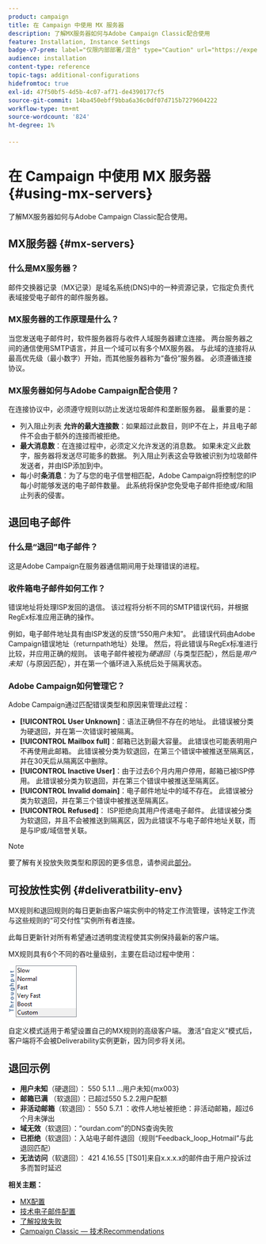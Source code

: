 ```yaml
---
product: campaign
title: 在 Campaign 中使用 MX 服务器
description: 了解MX服务器如何与Adobe Campaign Classic配合使用
feature: Installation, Instance Settings
badge-v7-prem: label="仅限内部部署/混合" type="Caution" url="https://experienceleague.adobe.com/docs/campaign-classic/using/installing-campaign-classic/architecture-and-hosting-models/hosting-models-lp/hosting-models.html?lang=zh-Hans" tooltip="仅适用于内部部署和混合部署"
audience: installation
content-type: reference
topic-tags: additional-configurations
hidefromtoc: true
exl-id: 47f50bf5-4d5b-4c07-af71-de4390177cf5
source-git-commit: 14ba450ebff9bba6a36c0df07d715b7279604222
workflow-type: tm+mt
source-wordcount: '824'
ht-degree: 1%

---
```


# 在 Campaign 中使用 MX 服务器 {#using-mx-servers}



了解MX服务器如何与Adobe Campaign Classic配合使用。

## MX服务器 {#mx-servers}

### 什么是MX服务器？

邮件交换器记录（MX记录）是域名系统(DNS)中的一种资源记录，它指定负责代表域接受电子邮件的邮件服务器。

### MX服务器的工作原理是什么？

当您发送电子邮件时，软件服务器将与收件人域服务器建立连接。 两台服务器之间的通信使用SMTP语言，并且一个域可以有多个MX服务器。 与此域的连接将从最高优先级（最小数字）开始，而其他服务器称为“备份”服务器。 必须遵循连接协议。

### MX服务器如何与Adobe Campaign配合使用？

在连接协议中，必须遵守规则以防止发送垃圾邮件和垄断服务器。 最重要的是：

* 列入阻止列表 **允许的最大连接数**：如果超过此数目，则IP不在上，并且电子邮件不会由于额外的连接而被拒绝。
* **最大消息数**：在连接过程中，必须定义允许发送的消息数。 如果未定义此数字，服务器将发送尽可能多的数据。 列入阻止列表这会导致被识别为垃圾邮件发送者，并由ISP添加到中。
* 每小时&#x200B;**条消息**：为了与您的电子信誉相匹配，Adobe Campaign将控制您的IP每小时能够发送的电子邮件数量。 此系统将保护您免受电子邮件拒绝或/和阻止列表的侵害。

## 退回电子邮件

### 什么是“退回”电子邮件？

这是Adobe Campaign在服务器通信期间用于处理错误的进程。

### 收件箱电子邮件如何工作？

错误地址将处理ISP发回的退信。 该过程将分析不同的SMTP错误代码，并根据RegEx标准应用正确的操作。

例如，电子邮件地址具有由ISP发送的反馈“550用户未知”。 此错误代码由Adobe Campaign错误地址（returnpath地址）处理。 然后，将此错误与RegEx标准进行比较，并应用正确的规则。 该电子邮件被视为&#x200B;*硬退回*（与类型匹配），然后是&#x200B;*用户未知*（与原因匹配），并在第一个循环进入系统后处于隔离状态。

### Adobe Campaign如何管理它？

Adobe Campaign通过匹配错误类型和原因来管理此过程：

* **[!UICONTROL User Unknown]**：语法正确但不存在的地址。 此错误被分类为硬退回，并在第一次错误时被隔离。
* **[!UICONTROL Mailbox full]**：邮箱已达到最大容量。 此错误也可能表明用户不再使用此邮箱。 此错误被分类为软退回，在第三个错误中被推送至隔离区，并在30天后从隔离区中删除。
* **[!UICONTROL Inactive User]**：由于过去6个月内用户停用，邮箱已被ISP停用。 此错误被分类为软退回，并在第三个错误中被推送至隔离区。
* **[!UICONTROL Invalid domain]**：电子邮件地址中的域不存在。 此错误被分类为软退回，并在第三个错误中被推送至隔离区。
* **[!UICONTROL Refused]**： ISP拒绝向其用户传递电子邮件。 此错误被分类为软退回，并且不会被推送到隔离区，因为此错误不与电子邮件地址关联，而是与IP或/域信誉关联。

>[!NOTE]
>
>要了解有关投放失败类型和原因的更多信息，请参阅此[部分](../../delivery/using/understanding-delivery-failures.md#delivery-failure-types-and-reasons)。

## 可投放性实例 {#deliveratbility-env}

MX规则和退回规则的每日更新由客户端实例中的特定工作流管理，该特定工作流与这些规则的“可交付性”实例所有者连接。

此每日更新针对所有希望通过透明度流程使其实例保持最新的客户端。

MX规则具有6个不同的吞吐量级别，主要在启动过程中使用：

![](assets/mx-rules-throughput.png)

自定义模式适用于希望设置自己的MX规则的高级客户端。 激活“自定义”模式后，客户端将不会被Deliverability实例更新，因为同步将关闭。

## 退回示例

* **用户未知**（硬退回）： 550 5.1.1 ...用户未知{mx003}
* **邮箱已满** （软退回）：已超过550 5.2.2用户配额
* **非活动邮箱**（软退回）： 550 5.7.1 ：收件人地址被拒绝：非活动邮箱，超过6个月未弹出
* **域无效**（软退回）：“ourdan.com”的DNS查询失败
* **已拒绝**（软退回）：入站电子邮件退回（规则“Feedback_loop_Hotmail”与此退回匹配）
* **无法访问**（软退回）： 421 4.16.55 [TS01]来自x.x.x.x的邮件由于用户投诉过多而暂时延迟

**相关主题：**
* [MX配置](../../installation/using/email-deliverability.md#mx-configuration)
* [技术电子邮件配置](../../installation/using/email-deliverability.md)
* [了解投放失败](../../delivery/using/understanding-delivery-failures.md)
* [Campaign Classic — 技术Recommendations](https://experienceleague.adobe.com/docs/deliverability-learn/deliverability-best-practice-guide/additional-resources/campaign/acc-technical-recommendations.html?lang=zh-Hans)
